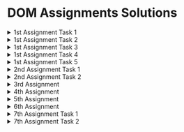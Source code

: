 <h1>DOM Assignments Solutions</h1>

<details>
<summary>1st Assignment Task 1 </summary>

### Solution:-

---

```
let element = document.createElement("li");
element.innerHTML = "<a>Hire Me</a>";
let parent = document.querySelector("header nav ul");
parent.appendChild(element);

const val2 = document.getElementsByTagName("li");
val2[2].innerText = "Projects";
```

![](./1st_DOM_Assignment/First_Assignment_Task1/task1Output.png)

</details>

<details>
<summary>1st Assignment Task 2 </summary>

### Solution:-

---

```
const value = document.getElementsByTagName("li");
value[2].innerText = "Projects";
document.querySelector("input").placeholder = "Search My Project";
```

![](./1st_DOM_Assignment/First_Assignment_Task2/task2Output.png)

</details>

<details>
<summary>1st Assignment Task 3</summary>

### Solution:-

---

```
const value = document.getElementsByTagName("li");
value[2].innerText = "Projects";

const value2 = document.getElementsByTagName("span");
value2[2].innerText = "an Employee";
value2[3].innerText = "iNeuron Intelligence Pvt Ltd";

```

![](./1st_DOM_Assignment/First_Assignment_Task3/task3Output.png)

</details>

</details>

<details>
<summary>1st Assignment Task 4</summary>

### Solution:-

---

```
const value = document.getElementsByTagName("li");
value[2].innerText = "Projects";

document.querySelector("img").src = "./hitesh-modified.png";


```

![](./1st_DOM_Assignment/First_Assignment_Task4/task4Output.png)

</details>

<details>
<summary>1st Assignment Task 5</summary>

## Solution

---

```
let element = document.createElement("button");
element.innerText = "Support";
let parent = document.querySelector(".hero-right-section-btns");
parent.appendChild(element);



```

![](./1st_DOM_Assignment/First_Assignment_Task5/task5Output.png)

</details>

<details>
<summary>2nd Assignment Task 1</summary>

## Solution

---

```
let changeBackgroundColor = document.querySelectorAll("h3").forEach((value) => {
  value.style.backgroundColor = "skyblue";
});


```

![](./2nd_DOM_Assignment/Second_Assignment_Task1/task1Output.png)

</details>

<details>
<summary>2nd Assignment Task 2</summary>

## Solution

---

```
const newClass = document.createElement("div");
newClass.innerHTML = "<h3>Skills</h3>";
newClass.classList.add("accordian");
const addClass = document.querySelector(".accordian-wrapper");
addClass.appendChild(newClass);

const val = document.createElement("p");
val.innerHTML =
  "I posses a very good command over the Full Stack Development technologies like MERN which can be <br /> seen in my work over the Github";
newClass.appendChild(val);


```

![](./2nd_DOM_Assignment/Second_Assignment_Task2/task2Output.png)

</details>

<details>
<summary>3rd Assignment</summary>

## Solution

---

```
//INPUT BOARD

const userName = document.querySelector(".userName");
const userEmail = document.querySelector(" .userEmail");
const userMessage = document.querySelector(" .userMessage");

//left output

const outputName = document.querySelector(".enterName");
const outputMail = document.querySelector(".enterMail");
const outputMessage = document.querySelector(".enterMessage");

addEventListener("submit", (event) => {
  event.preventDefault();
  outputName.placeholder = userName.value;
  outputMail.placeholder = userEmail.value;
  outputMessage.placeholder = userMessage.value;
});


```

![](./3rd_DOM_Assignment/task1Output.png)

</details>

<details>
<summary>4th Assignment</summary>

## Solution:-

---

```
// SECTION BARBARIAN

document.querySelector(".clash-card__unit-stats--barbarian").style.backgroundColor = "#ed9c30";
document.querySelector(".clash-card__unit-stats--barbarian").style.color ="#fff";
document.querySelector(".clash-card__unit-stats--barbarian .one-third:nth-child(3)").style.color = "#fff";

// SECTION ARCHER
document.querySelector(".archer div:nth-child(3)").innerText = "The Archer";
document.querySelector(".clash-card__unit-stats--archer").style.backgroundColor = "#f81f83";
document.querySelector(".clash-card__unit-stats--archer").style.color = "#fff";
document.querySelector(".clash-card__unit-stats--archer .one-third:nth-child(3)").style.color = "#fff";

// SECTION GIANT
document.querySelector(".clash-card__unit-stats--giant").style.backgroundColor ="#f98f00";
document.querySelector(".clash-card__unit-stats--giant").style.color = "#fff";
document.querySelector(".clash-card__unit-stats--giant .one-third:nth-child(3)").style.color = "#fff";

// SECTION GOBLIN
document.querySelector(".goblin div:nth-child(3)").innerText = "The Goblin";
document.querySelector(".clash-card__unit-stats--goblin").style.backgroundColor = "#6cc92d";
document.querySelector(".clash-card__unit-stats--goblin").style.color = "#fff";
document.querySelector(".clash-card__unit-stats--goblin .one-third:nth-child(3)").style.color = "#fff";

// SECTION WIZARD
document.querySelector(".clash-card__unit-stats--wizard").style.backgroundColor = "#5d9cff";
document.querySelector(".clash-card__unit-stats--wizard").style.color = "#fff";
document.querySelector(".clash-card__unit-stats--wizard .one-third:nth-child(3)").style.color = "#fff";

```

![](./4th_DOM_Assignment/Output/DOM%20P1%20SS.png)

</details>

<details>
<summary>5th Assignment</summary>

## Solution

---

```
// LINK ADDED (Pro Subscription)

const element = document.createElement("a");
element.innerHTML = "<a href =./index.html class=btn> Pro Subscription </a>";
const parent = document.querySelector(".nav-center div:nth-child(3)");
parent.appendChild(element);

// RECIPES ADDED

const element2 = document.createElement("a");
element2.innerHTML = "<a>Chinese (7)</a>";
const parent2 = document.querySelector(".tags-container div");
parent2.appendChild(element2);

// CARD ADDED

const newClass = document.createElement("div");
newClass.innerHTML =
  "<a class=recipe-text><img src=./img/dosa-masala-dosa.jpg><h5 class=recipe-name>Masala Dosa</h5><p class=recipe-disp>Prep : 25min | Cook : 25min</p></a>";
newClass.classList.add("card");
const addClass = document.querySelector(".recipe-gallery");
addClass.appendChild(newClass);

const pageFooter= document.querySelector(".page-footer a");
pageFooter.innerText = "Rajat"


```

![](./5th_DOM%20_assignment/Output/DOM%20P2%20SS.png)

</details>

<details>
<summary>6th Assignment</summary>

## Solution:-

---

![task-01](./6th_DOM%20assignment/Output/DOM%20P3%20SS-1.png)

```

// Task-01: add ineuron image and hide first image

// hide first image
document.querySelector(".logo").style.display = "none";
// target header to injecting ineuron image
let targetHeader = document.querySelector("header");
// create img tag and add image path
let createImg = document.createElement("img");
createImg.src = "./assets/ineuron-logo.png";
// append image into header
targetHeader.appendChild(createImg);
```

> ## Task-02: change prize premium section card

![task-02](./6th_DOM%20assignment/Output/DOM%20P3%20SS-2.png)

```
document.querySelector(".app_price span").innerHTML = "$10";
```

![](./3rd_DOM_Assignment/task1Output.png)

</details>

<details>
<summary>7th Assignment Task 1</summary>

## Solution

---

> ## Task-01:Remove the languages that have 2.0 in their name(Every alternative language)
>
> ![task-01](./7th_DOM%20assignment/ass7.1-after.png)

```
// Task-01: Remove the languages that have 2.0 in their name(Every alternative language)

const element = document.querySelectorAll(".main__languages a");
const val3 = document.querySelector(".main__languages");
console.log(element);

//  Using forEach loop

element.forEach(function (a) {
  if (a.innerText.includes("2.0")) {
    a.style.display = "none";
  }
});


```

</details>

<details>
<summary>7th Assignment Task 2</summary>

## Solution

---

> > ## Task-01: Use JavaScript to write something in the input box and submit the form. This should refresh the page and the languages in the left card should come back.
> >
> > ![task-01](./7th_DOM%20assignment/otput-task-02.jpg)

```
document.querySelector(".main__form-input").disabled = false;
document.querySelector(".main__form-btn").disabled = false;

addEventListener("submit", function (event) {
  event.preventDefault();

  const input = document.querySelector("input");
  const inputValue = input.value;
  console.log(inputValue);

  if (!inputValue) {
    this.alert("Please Enter your Input");
  }
  // Create Annchor Tag
  const createAnchorTag = document.createElement("a");
  //Create Attribute for the Anchor tag
  const createAttribute = document.createAttribute("href");
  // Set the Value of the Attribute
  createAttribute.value = "https://www.ineuron.ai";
  // Set the href attribute inside the Anchor Tag
  createAnchorTag.setAttributeNode(createAttribute);
  // Fetch the value from the input box and pass it inside anchor tag(createAnchorTag);
  createAnchorTag.innerText = inputValue;
  // Append the anchor tag inside (main__languages)
  val3.appendChild(createAnchorTag);
  // val3.innerHTML="target=_blank href=https://www.ineuron.ai"
  // const parent = document.querySelector(".main__languages")
  // parent.appendChild(val3)
});


```

</details>
